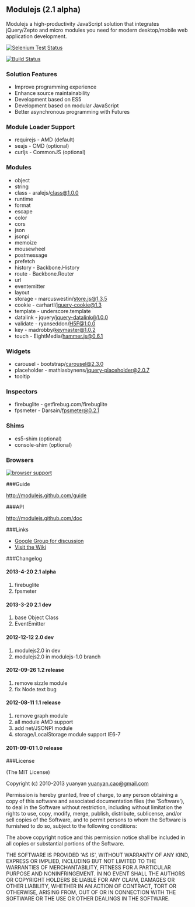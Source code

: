 ## Modulejs (2.1 alpha)

Modulejs a high-productivity JavaScript solution that integrates jQuery/Zepto and micro modules you need for modern desktop/mobile web application development.

[![Selenium Test Status](https://saucelabs.com/buildstatus/modulejs)](https://saucelabs.com/u/modulejs)

[![Build Status](https://secure.travis-ci.org/modulejs/modulejs.png)](https://travis-ci.org/modulejs/modulejs)

### Solution Features
* Improve programming experience
* Enhance source maintainability
* Development based on ES5
* Development based on modular JavaScript
* Better asynchronous programming with Futures

### Module Loader Support
* requirejs - AMD   (default)
* seajs - CMD       (optional)
* curljs - CommonJS (optional)

### Modules
* object
* string
* class - aralejs/class@1.0.0
* runtime
* format
* escape
* color
* cors
* json
* jsonpi
* memoize
* mousewheel
* postmessage
* prefetch
* history - Backbone.History
* route - Backbone.Router
* url
* eventemitter
* layout
* storage - marcuswestin/store.js@1.3.5
* cookie - carhartl/jquery-cookie@1.3
* template - underscore.template
* datalink - jquery/jquery-datalink@1.0.0
* validate - ryanseddon/H5F@1.0.0
* key - madrobby/keymaster@1.0.2
* touch - EightMedia/hammer.js@0.6.1

### Widgets
* carousel - bootstrap/carousel@2.3.0
* placeholder - mathiasbynens/jquery-placeholder@2.0.7
* tooltip

### Inspectors
* firebuglite - getfirebug.com/firebuglite
* fpsmeter - Darsain/fpsmeter@0.2.1

### Shims
* es5-shim     (optional)
* console-shim (optional)

### Browsers
[![browser support](http://ci.testling.com/modulejs/modulejs.png)](http://ci.testling.com/modulejs/modulejs)

###Guide

http://modulejs.github.com/guide

###API

http://modulejs.github.com/doc

###Links
* [Google Group for discussion](http://groups.google.com/group/modulejs)
* [Visit the Wiki](https://github.com/modulejs/modulejs/wiki)

###Changelog
#### 2013-4-20 2.1 alpha
1. firebuglite
1. fpsmeter

#### 2013-3-20 2.1 dev
1. base Object Class
2. EventEmitter

#### 2012-12-12 2.0 dev
1. modulejs2.0 in dev
2. modulejs2.0 in modulejs-1.0 branch

#### 2012-09-26 1.2 release

1. remove sizzle module
2. fix Node.text bug

#### 2012-08-11 1.1 release

1. remove graph module
2. all module AMD support
3. add net/JSONPI module
4. storage/LocalStorage module support IE6-7

#### 2011-09-01 1.0 release

###License

(The MIT License)

Copyright (c) 2010-2013 yuanyan <yuanyan.cao@gmail.com>

Permission is hereby granted, free of charge, to any person obtaining a copy of this software and associated documentation files (the 'Software'), to deal in the Software without restriction, including without limitation the rights to use, copy, modify, merge, publish, distribute, sublicense, and/or sell copies of the Software, and to permit persons to whom the Software is furnished to do so, subject to the following conditions:

The above copyright notice and this permission notice shall be included in all copies or substantial portions of the Software.

THE SOFTWARE IS PROVIDED 'AS IS', WITHOUT WARRANTY OF ANY KIND, EXPRESS OR IMPLIED, INCLUDING BUT NOT LIMITED TO THE WARRANTIES OF MERCHANTABILITY, FITNESS FOR A PARTICULAR PURPOSE AND NONINFRINGEMENT. IN NO EVENT SHALL THE AUTHORS OR COPYRIGHT HOLDERS BE LIABLE FOR ANY CLAIM, DAMAGES OR OTHER LIABILITY, WHETHER IN AN ACTION OF CONTRACT, TORT OR OTHERWISE, ARISING FROM, OUT OF OR IN CONNECTION WITH THE SOFTWARE OR THE USE OR OTHER DEALINGS IN THE SOFTWARE.
